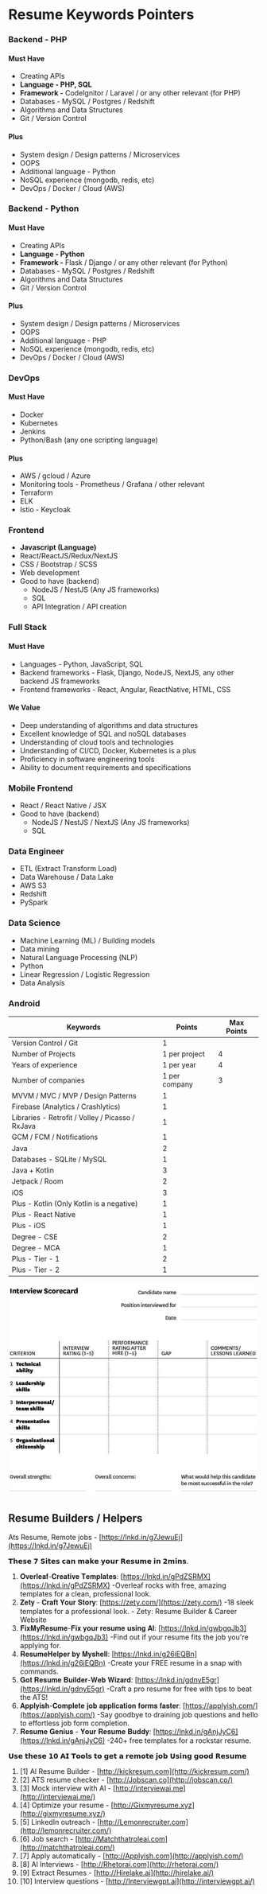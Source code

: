 # Resume Keywords Pointers

### Backend - PHP

#### Must Have

- Creating APIs
- **Language - PHP, SQL**
- **Framework -** CodeIgnitor / Laravel / or any other relevant (for PHP)
- Databases - MySQL / Postgres / Redshift
- Algorithms and Data Structures
- Git / Version Control

#### Plus

- System design / Design patterns / Microservices
- OOPS
- Additional language - Python
- NoSQL experience (mongodb, redis, etc)
- DevOps / Docker / Cloud (AWS)

### Backend - Python

#### Must Have

- Creating APIs
- **Language - Python**
- **Framework -** Flask / Django / or any other relevant (for Python)
- Databases - MySQL / Postgres / Redshift
- Algorithms and Data Structures
- Git / Version Control

#### Plus

- System design / Design patterns / Microservices
- OOPS
- Additional language - PHP
- NoSQL experience (mongodb, redis, etc)
- DevOps / Docker / Cloud (AWS)

### DevOps

#### Must Have

- Docker
- Kubernetes
- Jenkins
- Python/Bash (any one scripting language)

#### Plus

- AWS / gcloud / Azure
- Monitoring tools - Prometheus / Grafana / other relevant
- Terraform
- ELK
- Istio - Keycloak

### Frontend

- **Javascript (Language)**
- React/ReactJS/Redux/NextJS
- CSS / Bootstrap / SCSS
- Web development
- Good to have (backend)
    - NodeJS / NestJS (Any JS frameworks)
    - SQL
    - API Integration / API creation

### Full Stack

#### Must Have

- Languages - Python, JavaScript, SQL
- Backend frameworks - Flask, Django, NodeJS, NextJS, any other backend JS frameworks
- Frontend frameworks - React, Angular, ReactNative, HTML, CSS

#### We Value

- Deep understanding of algorithms and data structures
- Excellent knowledge of SQL and noSQL databases
- Understanding of cloud tools and technologies
- Understanding of CI/CD, Docker, Kubernetes is a plus
- Proficiency in software engineering tools
- Ability to document requirements and specifications

### Mobile Frontend

- React / React Native / JSX
- Good to have (backend)
    - NodeJS / NestJS / NextJS (Any JS frameworks)
    - SQL

### Data Engineer

- ETL (Extract Transform Load)
- Data Warehouse / Data Lake
- AWS S3
- Redshift
- PySpark

### Data Science

- Machine Learning (ML) / Building models
- Data mining
- Natural Language Processing (NLP)
- Python
- Linear Regression / Logistic Regression
- Data Analysis

### Android

| **Keywords**                                     | **Points**    | **Max Points** |
|------------------------------------------|-----------------|-------------|
| Version Control / Git                            | 1             |               |
| Number of Projects                               | 1 per project | 4              |
| Years of experience                              | 1 per year    | 4              |
| Number of companies                              | 1 per company | 3              |
| MVVM / MVC / MVP / Design Patterns               | 1             |               |
| Firebase (Analytics / Crashlytics)               | 1             |               |
| Libraries - Retrofit / Volley / Picasso / RxJava | 1             |               |
| GCM / FCM / Notifications                        | 1             |               |
| Java                                             | 2             |               |
| Databases - SQLite / MySQL                       | 1             |               |
| Java + Kotlin                                    | 3             |               |
| Jetpack / Room                                   | 2             |               |
| iOS                                              | 3             |               |
| Plus - Kotlin (Only Kotlin is a negative)        | 1             |               |
| Plus - React Native                              | 1             |               |
| Plus - iOS                                       | 1             |               |
| Degree - CSE                                     | 2             |               |
| Degree - MCA                                     | 1             |               |
| Plus - Tier - 1                                  | 2             |               |
| Plus - Tier - 2                                  | 1             |               |

![image](../../media/HR-M-Interviews-Resume-Keywords-Pointers-image1.jpg)

## Resume Builders / Helpers

Ats Resume, Remote jobs - [https://lnkd.in/g7JewuEj](https://lnkd.in/g7JewuEj)

𝗧𝗵𝗲𝘀𝗲 𝟳 𝗦𝗶𝘁𝗲𝘀 𝗰𝗮𝗻 𝗺𝗮𝗸𝗲 𝘆𝗼𝘂𝗿 𝗥𝗲𝘀𝘂𝗺𝗲 𝗶𝗻 𝟮𝗺𝗶𝗻𝘀.

1. 𝐎𝐯𝐞𝐫𝐥𝐞𝐚𝐟-𝐂𝐫𝐞𝐚𝐭𝐢𝐯𝐞 𝐓𝐞𝐦𝐩𝐥𝐚𝐭𝐞𝐬: [https://lnkd.in/gPdZSRMX](https://lnkd.in/gPdZSRMX)  -Overleaf rocks with free, amazing templates for a clean, professional look.
2. 𝐙𝐞𝐭𝐲 - 𝐂𝐫𝐚𝐟𝐭 𝐘𝐨𝐮𝐫 𝐒𝐭𝐨𝐫𝐲: [https://zety.com/](https://zety.com/)  -18 sleek templates for a professional look. - Zety: Resume Builder & Career Website
3. 𝐅𝐢𝐱𝐌𝐲𝐑𝐞𝐬𝐮𝐦𝐞-𝐅𝐢𝐱 𝐲𝐨𝐮𝐫 𝐫𝐞𝐬𝐮𝐦𝐞 𝐮𝐬𝐢𝐧𝐠 𝐀𝐥: [https://lnkd.in/gwbgqJb3](https://lnkd.in/gwbgqJb3)  -Find out if your resume fits the job you're applying for.
4. 𝐑𝐞𝐬𝐮𝐦𝐞𝐇𝐞𝐥𝐩𝐞𝐫 𝐛𝐲 𝐌𝐲𝐬𝐡𝐞𝐥𝐥: [https://lnkd.in/g26iEQBn](https://lnkd.in/g26iEQBn)  -Create your FREE resume in a snap with commands.
5. 𝐆𝐨𝐭 𝐑𝐞𝐬𝐮𝐦𝐞 𝐁𝐮𝐢𝐥𝐝𝐞𝐫-𝐖𝐞𝐛 𝐖𝐢𝐳𝐚𝐫𝐝: [https://lnkd.in/gdnyE5gr](https://lnkd.in/gdnyE5gr)  -Craft a pro resume for free with tips to beat the ATS!
6. 𝐀𝐩𝐩𝐥𝐲𝐢𝐬𝐡-𝐂𝐨𝐦𝐩𝐥𝐞𝐭𝐞 𝐣𝐨𝐛 𝐚𝐩𝐩𝐥𝐢𝐜𝐚𝐭𝐢𝐨𝐧 𝐟𝐨𝐫𝐦𝐬 𝐟𝐚𝐬𝐭𝐞𝐫:  [https://applyish.com/](https://applyish.com/)   -Say goodbye to draining job questions and hello to effortless job form completion.
7. 𝐑𝐞𝐬𝐮𝐦𝐞 𝐆𝐞𝐧𝐢𝐮𝐬 - 𝐘𝐨𝐮𝐫 𝐑𝐞𝐬𝐮𝐦𝐞 𝐁𝐮𝐝𝐝𝐲: [https://lnkd.in/gAnjJyC6](https://lnkd.in/gAnjJyC6)   -240+ free templates for a rockstar resume.

𝗨𝘀𝗲 𝘁𝗵𝗲𝘀𝗲 𝟭𝟬 𝗔𝗜 𝗧𝗼𝗼𝗹𝘀 𝘁𝗼 𝗴𝗲𝘁 𝗮 𝗿𝗲𝗺𝗼𝘁𝗲 𝗷𝗼𝗯 𝗨𝘀𝗶𝗻𝗴 𝗴𝗼𝗼𝗱 𝗥𝗲𝘀𝘂𝗺𝗲

1. [1] Al Resume Builder - [http://kickresum.com](http://kickresum.com/)
2. [2] ATS resume checker - [http://Jobscan.co](http://jobscan.co/)
3. [3] Mock interview with Al - [http://interviewai.me](http://interviewai.me/)
4. [4] Optimize your resume - [http://Gixmyresume.xyz](http://gixmyresume.xyz/)
5. [5] LinkedIn outreach - [http://Lemonrecruiter.com](http://lemonrecruiter.com/)
6. [6] Job search - [http://Matchthatroleai.com](http://matchthatroleai.com/)
7. [7] Apply automatically - [http://Applyish.com](http://applyish.com/)
8. [8] Al Interviews - [http://Rhetorai.com](http://rhetorai.com/)
9. [9] Extract Resumes - [http://Hirelake.ai](http://hirelake.ai/)
10. [10] Interview questions - [http://Interviewgpt.ai](http://interviewgpt.ai/)

